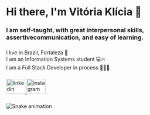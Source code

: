 <h1 align="left">Hi there, I'm Vitória Klícia 👋</h1>

###

<h3 align="left">I am self-taught, with                  great interpersonal skills, assertivecommunication, and easy of learning.</h3>

###

<p align="left">I live in Brazil, Fortaleza 🌊<br>I am an Information Systems student 💻🔥<br>I am a Full Stack Developer in process 👩🏻‍💻</p>

###

<div align="left">
  <a href="https://www.linkedin.com/in/vit%C3%B3ria-damasceno12/" target="_blank">
    <img src="https://raw.githubusercontent.com/maurodesouza/profile-readme-generator/master/src/assets/icons/social/linkedin/default.svg" width="52" height="40" alt="linkedin logo"  />
  </a>
  <a href="https://www.instagram.com/_vitoriaklicia/" target="_blank">
    <img src="https://raw.githubusercontent.com/maurodesouza/profile-readme-generator/master/src/assets/icons/social/instagram/default.svg" width="52" height="40" alt="instagram logo"  />
  </a>
</div>

###

<img src="https://raw.githubusercontent.com/VITORI/VITORI/blob/output/snake.svg" alt="Snake animation" />

###

